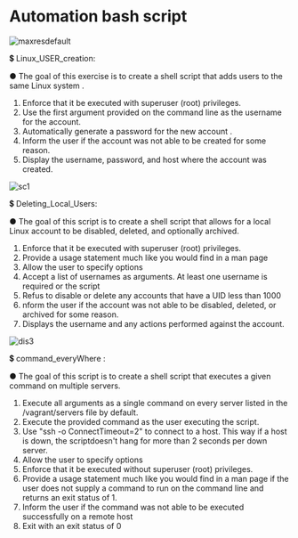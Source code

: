 # Automation bash script
![maxresdefault](https://user-images.githubusercontent.com/102508387/216788886-0703921c-bafa-4af7-a09b-c5a1165544d7.jpg)

:heavy_dollar_sign: Linux_USER_creation: 

  ● The goal of this exercise is to create a shell script that adds users to the same Linux system .
 1) Enforce that it be executed with superuser (root) privileges.
 2) Use the first argument provided on the command line as the username for the account.
 3) Automatically generate a password for the new account .
 4) Inform the user if the account was not able to be created for some reason.
 5) Display the username, password, and host where the account was created.
 
 ![sc1](https://user-images.githubusercontent.com/102508387/216790190-c866a7ed-b49e-4d72-ab2a-02d5877d562a.png)

:heavy_dollar_sign: Deleting_Local_Users:

  ● The goal of this script is to create a shell script that allows for a local Linux account to be
disabled, deleted, and optionally archived.
1) Enforce that it be executed with superuser (root) privileges. 
2) Provide a usage statement much like you would find in a man page 
3) Allow the user to specify options
4) Accept a list of usernames as arguments. At least one username is required or the script
5) Refus to disable or delete any accounts that have a UID less than 1000
6) nform the user if the account was not able to be disabled, deleted, or archived for some
reason.
7) Displays the username and any actions performed against the account.

![dis3](https://user-images.githubusercontent.com/102508387/217295497-74cac291-74d1-4709-b176-3de91eb4e0ae.png)

:heavy_dollar_sign: command_everyWhere : 

  ● The goal of this script is to create a shell script that executes a given command on multiple servers.
  1) Execute all arguments as a single command on every server listed in the /vagrant/servers file by default.
2) Execute the provided command as the user executing the script.
3) Use "ssh -o ConnectTimeout=2" to connect to a host. This way if a host is down, the scriptdoesn't hang for more than 2 seconds per down server.
4) Allow the user to specify options
5) Enforce that it be executed without superuser (root) privileges. 
6) Provide a usage statement much like you would find in a man page if the user does not supply a command to run on the command line and returns an exit status of 1.
7) Inform the user if the command was not able to be executed successfully on a remote host
8) Exit with an exit status of 0
